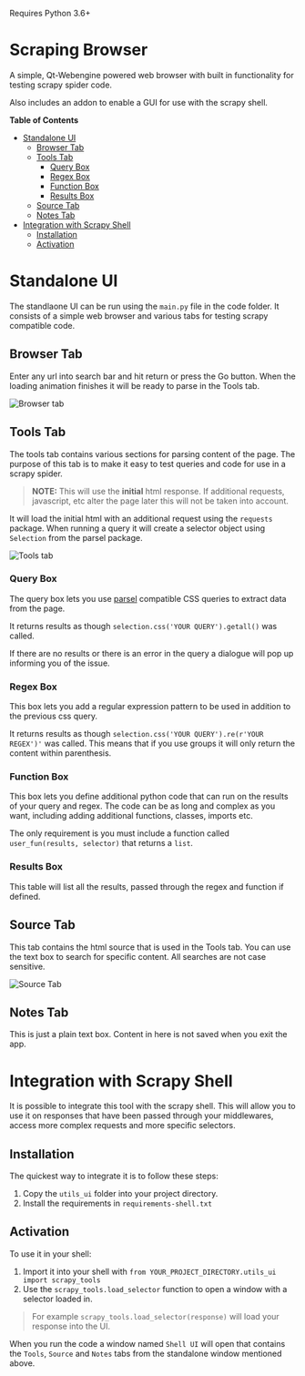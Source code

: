 Requires Python 3.6+

# Scraping Browser
A simple, Qt-Webengine powered web browser with built in functionality for testing scrapy spider code.

Also includes an addon to enable a GUI for use with the scrapy shell.


**Table of Contents**

- [Standalone UI](#standalone-ui)
    - [Browser Tab](#browser-tab)
    - [Tools Tab](#tools-tab)
        - [Query Box](#query-box)
        - [Regex Box](#regex-box)
        - [Function Box](#function-box)
        - [Results Box](#results-box)
    - [Source Tab](#source-tab)
    - [Notes Tab](#notes-tab)
- [Integration with Scrapy Shell](#integration-with-scrapy-shell)
    - [Installation](#installation)
    - [Activation](#activation)

# Standalone UI
The standlaone UI can be run using the `main.py` file in the code folder. It consists of a simple web browser and various tabs for testing scrapy compatible code.

## Browser Tab
Enter any url into search bar and hit return or press the Go button. When the loading animation finishes it will be ready to parse in the Tools tab.

![Browser tab](readme_images/browser.png "Browser Example")

## Tools Tab
The tools tab contains various sections for parsing content of the page. The purpose of this tab is to make it easy to test queries and code for use in a scrapy spider.
> **NOTE:** This will use the **initial** html response. If additional requests, javascript, etc alter the page later this will not be taken into account.

It will load the initial html with an additional request using the `requests` package. When running a query it will create a selector object using `Selection` from the parsel package.

![Tools tab](readme_images/tools.png "Tools Example")

### Query Box
The query box lets you use [parsel](https://github.com/scrapy/parsel) compatible CSS queries to extract data from the page.

It returns results as though `selection.css('YOUR QUERY').getall()` was called.

If there are no results or there is an error in the query a dialogue will pop up informing you of the issue.

### Regex Box
This box lets you add a regular expression pattern to be used in addition to the previous css query. 

It returns results as though `selection.css('YOUR QUERY').re(r'YOUR REGEX')'` was called. This means that if you use groups it will only return the content within parenthesis.

### Function Box
This box lets you define additional python code that can run on the results of your query and regex. The code can be as long and complex as you want, including adding additional functions, classes, imports etc.

The only requirement is you must include a function called `user_fun(results, selector)` that returns a `list`. 

### Results Box

This table will list all the results, passed through the regex and function if defined.

## Source Tab

This tab contains the html source that is used in the Tools tab. You can use the text box to search for specific content. All searches are not case sensitive.

![Source Tab](readme_images/source.png "Source Example")

## Notes Tab

This is just a plain text box. Content in here is not saved when you exit the app.

# Integration with Scrapy Shell

It is possible to integrate this tool with the scrapy shell. This will allow you to use it on responses that have been passed through your middlewares, access more complex requests and more specific selectors.

## Installation

The quickest way to integrate it is to follow these steps:

1. Copy the `utils_ui` folder into your project directory.  
2. Install the requirements in `requirements-shell.txt`

## Activation

To use it in your shell:

1. Import it into your shell with `from YOUR_PROJECT_DIRECTORY.utils_ui import scrapy_tools`
2. Use the `scrapy_tools.load_selector` function to open a window with a selector loaded in.

> For example `scrapy_tools.load_selector(response)` will load your response into the UI.

When you run the code a window named `Shell UI` will open that contains the `Tools`, `Source` and `Notes` tabs from the standalone window mentioned above.
